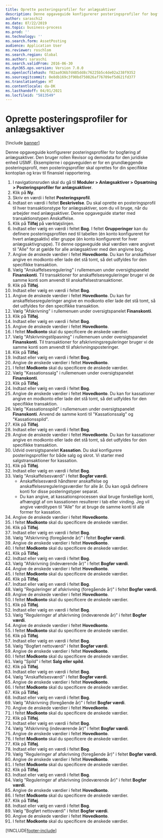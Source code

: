 ```yaml
---
title: Oprette posteringsprofiler for anlægsaktiver
description: Denne opgaveguide konfigurerer posteringsprofiler for bogføring af anlægsaktiver.
author: saraschi2
ms.date: 07/22/2019
ms.topic: business-process
ms.prod: ''
ms.technology: ''
ms.search.form: AssetPosting
audience: Application User
ms.reviewer: roschlom
ms.search.region: Global
ms.author: saraschi
ms.search.validFrom: 2016-06-30
ms.dyn365.ops.version: Version 7.0.0
ms.openlocfilehash: f02aa936b7d485dd8c76225b5c4de02a238f9352
ms.sourcegitcommit: 0e8db169c3f90bd750826af76709ef5d621fd377
ms.translationtype: HT
ms.contentlocale: da-DK
ms.lasthandoff: 04/01/2021
ms.locfileid: "5813549"
---
```

# <a name="set-up-fixed-asset-posting-profiles"></a>Oprette posteringsprofiler for anlægsaktiver

[!include [banner](../../includes/banner.md)]

Denne opgaveguide konfigurerer posteringsprofiler for bogføring af anlægsaktiver.  Den bruger rollen Revisor og demodata for den juridiske enhed USMF.  Eksemplerne i opgaveguiden er for en grundlæggende posteringsprofil, men posteringsprofiler skal oprettes for din specifikke kontoplan og krav til finansiel rapportering.

1. I navigationsruden skal du gå til **Moduler > Anlægsaktiver > Opsætning > Posteringsprofiler for anlægsaktiver**.
2. Klik på **Ny**.
3. Skriv en værdi i feltet **Posteringsprofil**.
4. Indtast en værdi i feltet **Beskrivelse**. Du skal oprette en posteringsprofil til hver transaktionstype for anlægsaktiver, som du vil bruge, når du arbejder med anlægsaktiver. Denne opgaveguide starter med transaktionstypen Anskaffelse.  
5. Klik på **Tilføj** på værktøjslinjen.
6. Indtast eller vælg en værdi i feltet **Bog**. I feltet **Grupperinger** kan du definere posteringsprofilen ned til tabellen (én konto konfigureret for hvert anlægsaktiv) eller gruppe (én konto konfigureret for hver anlægsaktivgruppe). Til denne opgaveguide skal værdien være angivet til "Alle" for at gælde for alle anlægsaktiver med den angivne bog.  
7. Angive de ønskede værdier i feltet **Hovedkonto**. Du kan for anskaffelser angive en modkonto eller lade det stå tomt, så det udfyldes for den specifikke transaktion.    
8. Vælg "Anskaffelsesregulering" i rullemenuen under oversigtspanelet **Finanskonti**. Til transaktioner for anskaffelsesreguleringer bruger vi de samme konti som anvendt til anskaffelsestransaktioner.  
9. Klik på **Tilføj**.
10. Indtast eller vælg en værdi i feltet **Bog**.
11. Angive de ønskede værdier i feltet **Hovedkonto**. Du kan for anskaffelsesreguleringer angive en modkonto eller lade det stå tomt, så det udfyldes for den specifikke transaktion.    
12. Vælg "Afskrivning" i rullemenuen under oversigtspanelet **Finanskonti**.
13. Klik på **Tilføj**.
14. Indtast eller vælg en værdi i feltet **Bog**.
15. Angive de ønskede værdier i feltet **Hovedkonto**.
16. I feltet **Modkonto** skal du specificere de ønskede værdier.
17. Vælg "Afskrivningstilpasning" i rullemenuen under oversigtspanelet **Finanskonti**. Til transaktioner for afskrivningsreguleringer bruger vi de samme konti som anvendt til afskrivningsposteringer.  
18. Klik på **Tilføj**.
19. Indtast eller vælg en værdi i feltet **Bog**.
20. Angive de ønskede værdier i feltet **Hovedkonto**.
21. I feltet **Modkonto** skal du specificere de ønskede værdier.
22. Vælg "Kassationssalg" i rullemenuen under oversigtspanelet **Finanskonti**.
23. Klik på **Tilføj**.
24. Indtast eller vælg en værdi i feltet **Bog**.
25. Angive de ønskede værdier i feltet **Hovedkonto**. Du kan for kassationer angive en modkonto eller lade det stå tomt, så det udfyldes for den specifikke transaktion.  
26. Vælg "Kassationsspild" i rullemenuen under oversigtspanelet **Finanskonti**. Anvend de samme konti til "Kassationssalg" og "Kassationsspild".  
27. Klik på **Tilføj**.
28. Indtast eller vælg en værdi i feltet **Bog**.
29. Angive de ønskede værdier i feltet **Hovedkonto**. Du kan for kassationer angive en modkonto eller lade det stå tomt, så det udfyldes for den specifikke transaktion.  
30. Udvid oversigtspanelet **Kassation**. Du skal konfigurere posteringsprofiler for både salg og skrot.  Vi starter med salgstransaktioner for kassation.  
31. Klik på **Tilføj**.
32. Indtast eller vælg en værdi i feltet **Bog**.
33. Vælg "Anskaffelsesværdi" i feltet **Bogfør værdi**.
    * Anskaffelsesværdi håndterer anskaffelse og anskaffelsesreguleringsværdier for alle år. Du kan også definere konti for disse posteringstyper separat.  
    * Du kan angive, at kassationsprocessen skal bruge forskellige konti, afhængigt af om kassationen resulterer i tab eller vinding. Jeg vil angive værditypen til "Alle" for at bruge de samme konti til alle former for kassation.  
34. Angive de ønskede værdier i feltet **Hovedkonto**.
35. I feltet **Modkonto** skal du specificere de ønskede værdier.
36. Klik på **Tilføj**.
37. Indtast eller vælg en værdi i feltet **Bog**.
38. Vælg "Afskrivning (foregående år)" i feltet **Bogfør værdi**.  
38. Angive de ønskede værdier i feltet **Hovedkonto**.
39. I feltet **Modkonto** skal du specificere de ønskede værdier.
40. Klik på **Tilføj**.
41. Indtast eller vælg en værdi i feltet **Bog**.
42. Vælg "Afskrivning (indeværende år)" i feltet **Bogfør værdi**.
43. Angive de ønskede værdier i feltet **Hovedkonto**.
44. I feltet **Modkonto** skal du specificere de ønskede værdier.
45. Klik på **Tilføj**.
46. Indtast eller vælg en værdi i feltet **Bog**.
47. Vælg "Reguleringer af afskrivning (foregående år)" i feltet **Bogfør værdi**.
48. Angive de ønskede værdier i feltet **Hovedkonto**.
49. I feltet **Modkonto** skal du specificere de ønskede værdier.
50. Klik på **Tilføj**.
51. Indtast eller vælg en værdi i feltet **Bog**.
52. Vælg "Reguleringer af afskrivning (indeværende år)" i feltet **Bogfør værdi**.
53. Angive de ønskede værdier i feltet **Hovedkonto**.
54. I feltet **Modkonto** skal du specificere de ønskede værdier.
55. Klik på **Tilføj**.
56. Indtast eller vælg en værdi i feltet **Bog**.
57. Vælg "Bogført nettoværdi" i feltet **Bogfør værdi**.
58. Angive de ønskede værdier i feltet **Hovedkonto**.
59. I feltet **Modkonto** skal du specificere de ønskede værdier.
60. Vælg "Spild" i feltet **Salg eller spild**.
61. Klik på **Tilføj**.
62. Indtast eller vælg en værdi i feltet **Bog**.
63. Vælg "Anskaffelsesværdi" i feltet **Bogfør værdi**.
64. Angive de ønskede værdier i feltet **Hovedkonto**.
65. I feltet **Modkonto** skal du specificere de ønskede værdier.
66. Klik på **Tilføj**.
67. Indtast eller vælg en værdi i feltet **Bog**.
67. Vælg "Afskrivning (foregående år)" i feltet **Bogfør værdi**.  
68. Angive de ønskede værdier i feltet **Hovedkonto**.
69. I feltet **Modkonto** skal du specificere de ønskede værdier.
70. Klik på **Tilføj**.
71. Indtast eller vælg en værdi i feltet **Bog**.
72. Vælg "Afskrivning (indeværende år)" i feltet **Bogfør værdi**.
73. Angive de ønskede værdier i feltet **Hovedkonto**.
74. I feltet **Modkonto** skal du specificere de ønskede værdier.
75. Klik på **Tilføj**.
76. Indtast eller vælg en værdi i feltet **Bog**.
77. Vælg "Reguleringer af afskrivning (foregående år)" i feltet **Bogfør værdi**.
78. Angive de ønskede værdier i feltet **Hovedkonto**.
79. I feltet **Modkonto** skal du specificere de ønskede værdier.
80. Klik på **Tilføj**.
81. Indtast eller vælg en værdi i feltet **Bog**.
82. Vælg "Reguleringer af afskrivning (indeværende år)" i feltet **Bogfør værdi**.
83. Angive de ønskede værdier i feltet **Hovedkonto**.
84. I feltet **Modkonto** skal du specificere de ønskede værdier.
85. Klik på **Tilføj**.
86. Indtast eller vælg en værdi i feltet **Bog**.
87. Vælg "Bogført nettoværdi" i feltet **Bogfør værdi**.
88. Angive de ønskede værdier i feltet **Hovedkonto**.
89. I feltet **Modkonto** skal du specificere de ønskede værdier.



[!INCLUDE[footer-include](../../../includes/footer-banner.md)]